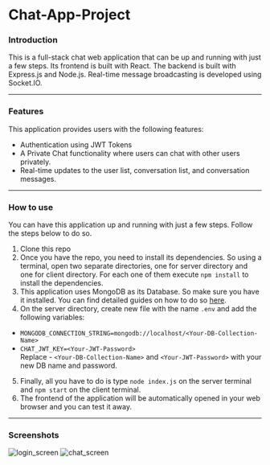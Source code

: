 # Chat-App-Project

### Introduction
This is a full-stack chat web application that can be up and running with just a few steps. 
Its frontend is built with React. 
The backend is built with Express.js and Node.js. Real-time message broadcasting is developed using Socket.IO.
___

### Features
This application provides users with the following features:

- Authentication using JWT Tokens
- A Private Chat functionality where users can chat with other users privately.
- Real-time updates to the user list, conversation list, and conversation messages.
___

### How to use
You can have this application up and running with just a few steps. Follow the steps below to do so.

1. Clone this repo
2. Once you have the repo, you need to install its dependencies. 
So using a terminal, open two separate directories, one for server directory and one for client directory. 
For each one of them execute ```npm install``` to install the dependencies.
3. This application uses MongoDB as its Database. So make sure you have it installed. 
You can find detailed guides on how to do so [here](https://docs.mongodb.com/manual/administration/install-community/).
4. On the server directory, create new file with the name ```.env``` and add the following variables:
- ```MONGODB_CONNECTION_STRING=mongodb://localhost/<Your-DB-Collection-Name>```
- ```CHAT_JWT_KEY=<Your-JWT-Password>```
<br/>Replace - ```<Your-DB-Collection-Name>``` and ```<Your-JWT-Password>``` with your new DB name and password.
5. Finally, all you have to do is type ```node index.js``` on the server terminal and ```npm start``` on the client terminal. 
6. The frontend of the application will be automatically opened in your web browser and you can test it away.
___

### Screenshots
![login_screen](https://user-images.githubusercontent.com/82472117/125211065-57c96200-e2ac-11eb-941e-e86a693e8f95.PNG)
![chat_screen](https://user-images.githubusercontent.com/82472117/125211076-66177e00-e2ac-11eb-9f0e-b28dc69b25d1.PNG)

